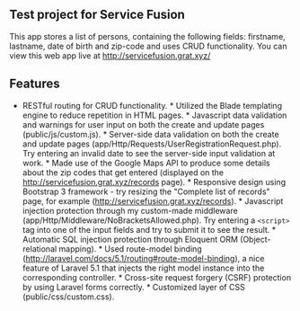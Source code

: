 ## Test project for Service Fusion

This app stores a list of persons, containing the following fields: firstname, lastname, date of birth and zip-code
and uses CRUD functionality.  You can view this web app live at http://servicefusion.grat.xyz/

## Features

* RESTful routing for CRUD functionality.
        * Utilized the Blade templating engine to reduce repetition in HTML pages.
        * Javascript data validation and warnings for user input on both the create and update pages (public/js/custom.js).
        * Server-side data validation on both the create and update pages (app/Http/Requests/UserRegistrationRequest.php).  Try entering an invalid date to see the server-side input validation at work.
        * Made use of the Google Maps API to produce some details about the zip codes that get entered (displayed on the http://servicefusion.grat.xyz/records page).
        * Responsive design using Bootstrap 3 framework - try resizing the "Complete list of records" page, for example (http://servicefusion.grat.xyz/records).
        * Javascript injection protection through my custom-made middleware (app/Http/Middleware/NoBracketsAllowed.php).  Try entering a <code>&lt;script&gt;</code> tag into one of the input fields and try to submit it to see the result.
        * Automatic SQL injection protection through Eloquent ORM (Object-relational mapping).
        * Used route-model binding (http://laravel.com/docs/5.1/routing#route-model-binding), a nice feature of Laravel 5.1 that injects the right model instance into the corresponding controller.
        * Cross-site request forgery (CSRF) protection by using Laravel forms correctly.
        * Customized layer of CSS (public/css/custom.css).